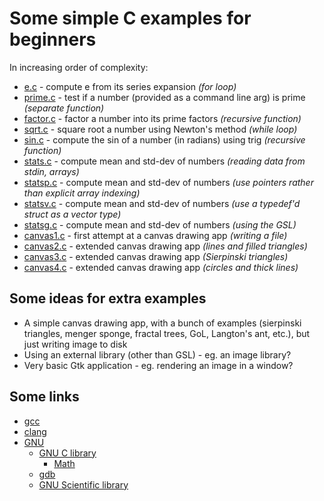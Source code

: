 # Some simple C examples for beginners

In increasing order of complexity:

* [e.c](e.c) - compute e from its series expansion *(for loop)*
* [prime.c](prime.c) - test if a number (provided as a command line arg) is prime *(separate function)*
* [factor.c](factor.c) - factor a number into its prime factors *(recursive function)*
* [sqrt.c](sqrt.c) - square root a number using Newton's method *(while loop)*
* [sin.c](sin.c) - compute the sin of a number (in radians) using trig *(recursive function)*
* [stats.c](stats.c) - compute mean and std-dev of numbers *(reading data from stdin, arrays)*
* [statsp.c](statsp.c) - compute mean and std-dev of numbers *(use pointers rather than explicit array indexing)*
* [statsv.c](statsv.c) - compute mean and std-dev of numbers *(use a typedef'd struct as a vector type)*
* [statsg.c](statsg.c) - compute mean and std-dev of numbers *(using the GSL)*
* [canvas1.c](canvas1.c) - first attempt at a canvas drawing app *(writing a file)*
* [canvas2.c](canvas2.c) - extended canvas drawing app *(lines and filled triangles)*
* [canvas3.c](canvas3.c) - extended canvas drawing app *(Sierpinski triangles)*
* [canvas4.c](canvas4.c) - extended canvas drawing app *(circles and thick lines)*


## Some ideas for extra examples

* A simple canvas drawing app, with a bunch of examples (sierpinski triangles, menger sponge, fractal trees, GoL, Langton's ant, etc.), but just writing image to disk
* Using an external library (other than GSL) - eg. an image library?
* Very basic Gtk application - eg. rendering an image in a window?

## Some links

* [gcc](https://gcc.gnu.org/)
* [clang](https://clang.llvm.org/)
* [GNU](https://directory.fsf.org/wiki/GNU)
    * [GNU C library](https://www.gnu.org/software/libc/manual/html_node/index.html)
	    * [Math](https://www.gnu.org/software/libc/manual/html_node/Mathematics.html)
    * [gdb](https://sourceware.org/gdb/current/onlinedocs/gdb.html/)
    * [GNU Scientific library](https://www.gnu.org/software/gsl/doc/html/index.html)

